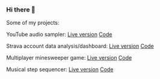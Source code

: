 ### Hi there 👋

Some of my projects:

YouTube audio sampler: [Live version](http://46.101.156.79:8002) [Code](https://github.com/bartwroblewski/sampler_new)

Strava account data analysis/dashboard: [Live version](http://46.101.156.79:8003) [Code](https://github.com/bartwroblewski/strava_explorer)

Multiplayer minesweeper game: [Live version](http://46.101.156.79:8000) [Code](https://github.com/bartwroblewski/minsk)

Musical step sequencer: [Live version](http://46.101.156.79:8081/) [Code](https://github.com/bartwroblewski/step_sequencer)
<!--
**bartwroblewski/bartwroblewski** is a ✨ _special_ ✨ repository because its `README.md` (this file) appears on your GitHub profile.

Here are some ideas to get you started:

- 🔭 I’m currently working on ...
- 🌱 I’m currently learning ...
- 👯 I’m looking to collaborate on ...
- 🤔 I’m looking for help with ...
- 💬 Ask me about ...
- 📫 How to reach me: ...
- 😄 Pronouns: ...
- ⚡ Fun fact: ...
-->
